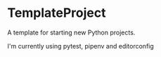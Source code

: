 # TemplateProject
A template for starting new Python projects.

I'm currently using pytest, pipenv and editorconfig
